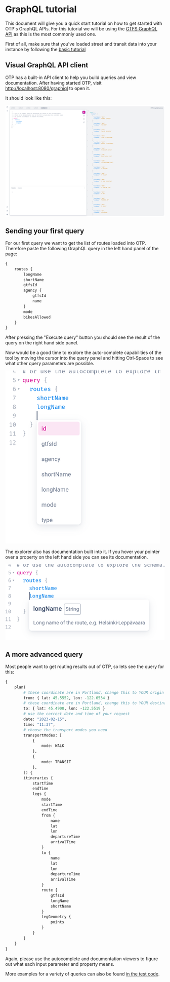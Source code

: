 <!--
  NOTE! Part of this document is generated. Make sure you edit the template, not the generated doc.

   - Template directory is:  /doc-templates
   - Generated directory is: /docs 
-->

# GraphQL tutorial

This document will give you a quick start tutorial on how to get started with OTP's GraphQL APIs. For 
this tutorial we will be using the [GTFS GraphQL API](GTFS-GraphQL-API.md) as this is the most commonly used one.

First of all, make sure that you've loaded street and transit data into your instance by following
the [basic tutorial](../Basic-Tutorial.md)

## Visual GraphQL API client

OTP has a built-in API client to help you build queries and view documentation. After having
started OTP, visit [http://localhost:8080/graphiql](http://localhost:8080/graphiql) to open it.

It should look like this:

![GraphiQL](../images/graphiql.png)

## Sending your first query

For our first query we want to get the list of routes loaded into OTP. Therefore paste the following 
GraphQL query in the left hand panel of the page:

<!-- route-query BEGIN -->
<!-- NOTE! This section is auto-generated. Do not change, change doc in code instead. -->

```graphql
{
    routes {
        longName
        shortName
        gtfsId
        agency {
            gtfsId
            name
        }
        mode
        bikesAllowed
    }
}
```

<!-- route-query END -->

After pressing the "Execute query" button you should see the result of the query on the right hand
side panel.

Now would be a good time to explore the auto-complete capabilities of the tool by moving the
cursor into the query panel and hitting Ctrl-Space to see what other query parameters are possible.

![GraphiQL](../images/graphiql-autocomplete.png)

The explorer also has documentation built into it. If you hover your pointer over a property on the 
left hand side you can see its documentation.

![GraphiQL](../images/graphiql-documentation.png)

## A more advanced query

Most people want to get routing results out of OTP, so lets see the query for this:

<!-- plan-query BEGIN -->
<!-- NOTE! This section is auto-generated. Do not change, change doc in code instead. -->

```graphql
{
    plan(
        # these coordinate are in Portland, change this to YOUR origin
        from: { lat: 45.5552, lon: -122.6534 }
        # these coordinate are in Portland, change this to YOUR destination
        to: { lat: 45.4908, lon: -122.5519 }
        # use the correct date and time of your request
        date: "2023-02-15",
        time: "11:37",
        # choose the transport modes you need
        transportModes: [
            {
                mode: WALK
            },
            {
                mode: TRANSIT
            },
        ]) {
        itineraries {
            startTime
            endTime
            legs {
                mode
                startTime
                endTime
                from {
                    name
                    lat
                    lon
                    departureTime
                    arrivalTime
                }
                to {
                    name
                    lat
                    lon
                    departureTime
                    arrivalTime
                }
                route {
                    gtfsId
                    longName
                    shortName
                }
                legGeometry {
                    points
                }
            }
        }
    }
}
```

<!-- plan-query END -->

Again, please use the autocomplete and documentation viewers to figure out what each input parameter
and property means.

More examples for a variety of queries can also be found [in the test code](https://github.com/opentripplanner/OpenTripPlanner/tree/dev-2.x/src/test/resources/org/opentripplanner/apis/gtfs/queries).